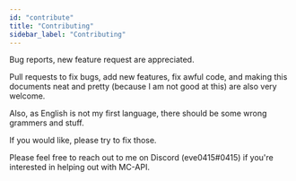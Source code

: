 ```yaml
---
id: "contribute"
title: "Contributing"
sidebar_label: "Contributing"
---
```


Bug reports, new feature request are appreciated.

Pull requests to fix bugs, add new features, fix awful code, and making this documents neat and pretty (because I am not good at this) are also very welcome.

Also, as English is not my first language, there should be some wrong grammers and stuff.

If you would like, please try to fix those.

Please feel free to reach out to me on Discord (eve0415#0415) if you're interested in helping out with MC-API.
